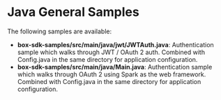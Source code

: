 # Java General Samples
The following samples are available:

  * **box-sdk-samples/src/main/java/jwt/JWTAuth.java**: Authentication sample which walks through JWT / OAuth 2 auth. Combined with Config.java in the same directory for application configuration.
  * **box-sdk-samples/src/main/java/Main.java**: Authentication sample which walks through OAuth 2 using Spark as the web framework. Combined with Config.java in the same directory for application configuration.

